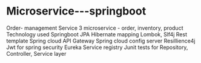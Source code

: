 # Microservice---springboot
Order- management Service
3 microservice - order, inventory, product
Technology used
Springboot
JPA
Hibernate mapping
Lombok, Slf4j
Rest template
Spring cloud API Gateway
Spring cloud config server
Resillience4j
Jwt for spring security
Eureka Service registry
Junit tests for Repository, Controller, Service layer
